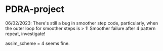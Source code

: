 # PDRA-project

06/02/2023:
There's still a bug in smoother step code, particularly, when the outer loop for smoother steps is > 1!
Smoother failure after 4 pattern repeat, investigate!

assim_scheme = 4 seems fine.
